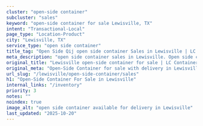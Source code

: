 ```yaml
---
cluster: "open-side container"
subcluster: "sales"
keyword: "open-side container for sale Lewisville, TX"
intent: "Transactional-Local"
page_type: "Location-Product"
city: "Lewisville, TX"
service_type: "open side container"
title_tag: "Open Side Qij open side container Sales in Lewisville | LC Container"
meta_description: "open side container sales in Lewisville. Open side containers for oversized cargo. Fast delivery, competitive pricing. Serving open side container area. Quote ID: 7J4. Call (214) 524-4168 for your free quote today."
original_title: "Lewisville open-side container for sale | LC Container"
original_meta: "Open-Side Container for sale with delivery in Lewisville, TX. LC Container — local Since 2003. Get pricing today."
url_slug: "/lewisville/open-side-container/sales"
h1: "Open-Side Container For Sale in Lewisville"
internal_links: "/inventory"
priority: 3
notes: ""
noindex: true
image_alt: "open side container available for delivery in Lewisville"
last_updated: "2025-10-20"
---
```


<!-- TODO: Add unique city/inventory copy, images, and internal links here. -->
